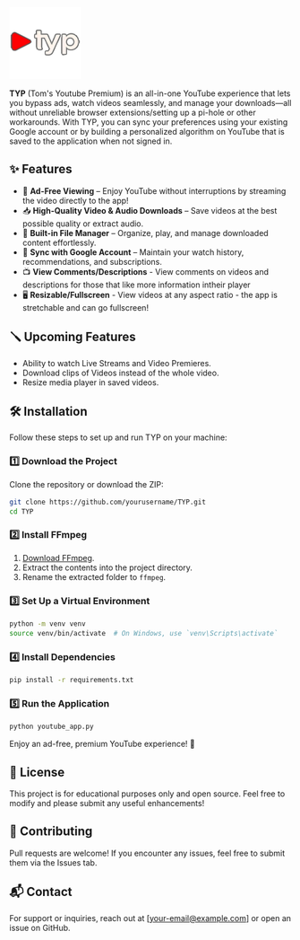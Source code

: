 ![TYP Logo](images/logo.png)

**TYP** (Tom's Youtube Premium) is an all-in-one YouTube experience that lets you bypass ads, watch videos seamlessly, and manage your downloads—all without unreliable browser extensions/setting up a pi-hole or other workarounds. With TYP, you can sync your preferences using your existing Google account or by building a personalized algorithm on YouTube that is saved to the application when not signed in.

## ✨ Features
- 🚫 **Ad-Free Viewing** – Enjoy YouTube without interruptions by streaming the video directly to the app!
- 📥 **High-Quality Video & Audio Downloads** – Save videos at the best possible quality or extract audio.
- 📁 **Built-in File Manager** – Organize, play, and manage downloaded content effortlessly.
- 🔄 **Sync with Google Account** – Maintain your watch history, recommendations, and subscriptions.
- 📺 **View Comments/Descriptions** - View comments on videos and descriptions for those that like more information intheir player
- 🖥️ **Resizable/Fullscreen** - View videos at any aspect ratio - the app is stretchable and can go fullscreen!

## 🪛 Upcoming Features
- Ability to watch Live Streams and Video Premieres.
- Download clips of Videos instead of the whole video.
- Resize media player in saved videos. 

## 🛠 Installation
Follow these steps to set up and run TYP on your machine:

### 1️⃣ Download the Project
Clone the repository or download the ZIP:

```sh
git clone https://github.com/yourusername/TYP.git
cd TYP
```

### 2️⃣ Install FFmpeg
1. [Download FFmpeg](https://ffmpeg.org/download.html).
2. Extract the contents into the project directory.
3. Rename the extracted folder to `ffmpeg`.

### 3️⃣ Set Up a Virtual Environment
```sh
python -m venv venv
source venv/bin/activate  # On Windows, use `venv\Scripts\activate`
```

### 4️⃣ Install Dependencies
```sh
pip install -r requirements.txt
```

### 5️⃣ Run the Application
```sh
python youtube_app.py
```

Enjoy an ad-free, premium YouTube experience! 🚀

## 📜 License
This project is for educational purposes only and open source. Feel free to modify and please submit any useful enhancements!

## 🤝 Contributing
Pull requests are welcome! If you encounter any issues, feel free to submit them via the Issues tab.

## 📬 Contact
For support or inquiries, reach out at [your-email@example.com] or open an issue on GitHub.
